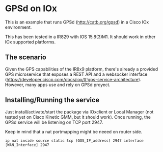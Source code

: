 # GPSd on IOx

This is an example that runs GPSd (http://catb.org/gpsd) in a Cisco IOx environment.

This has been tested in a IR829 with IOS 15.8(3)M1.
It should work in other IOx supported platforms.


## The scenario

Given the GPS capabilities of the IR8x9 platform, there's already a provided GPS microservice that exposes a REST API and a websocker interface (https://developer.cisco.com/docs/iox/#!gps-service-architecture). However, many apps use and rely on GPSd proyect.


## Installing/Running the service

Just install/activate/start the package via IOxclient or Local Manager (not tested yet on Cisco Kinetic GMM, but it should work).
Once running, the GPSd service will be listening on TCP port 2947. 

Keep in mind that a nat portmapping might be neeed on router side.

```
ip nat inside source static tcp [GOS_IP_address] 2947 interface [WAN_Interface] 2947

```

